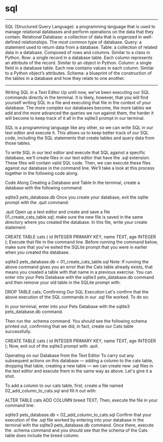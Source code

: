 # sql
***************************************************************************************************************************************************************************************

SQL (Structured Query Language): a programming language that is used to manage relational databases and perform operations on the data that they contain.
Relational Database: a collection of data that is organized in well-defined relationships. The most common type of database.
Query: a statement used to return data from a database.
Table: a collection of related data in a database. Composed of rows and columns. Similar to a class in Python.
Row: a single record in a database table. Each column represents an attribute of the record. Similar to an object in Python.
Column: a single field in a database table. Each row contains values in each column. Similar to a Python object’s attributes.
Schema: a blueprint of the construction of the tables in a database and how they relate to one another.

***************************************************************************************************************************************************************************************


Writing SQL in a Text Editor
Up until now, we've been executing our SQL commands directly in the terminal. It is likely, however, that you will find yourself writing SQL in a file and executing that file in the context of your database. The more complex our databases become, the more tables we add and the more advanced the queries we run against them, the harder it will become to keep track of it all in the sqlite3 prompt in our terminal.

SQL is a programming language like any other, so we can write SQL in our text editor and execute it. This allows us to keep better track of our SQL code, including the SQL statements that create tables and query data from those tables.

To write SQL in our text editor and execute that SQL against a specific database, we'll create files in our text editor that have the .sql extension. These files will contain valid SQL code. Then, we can execute these files against our database in the command line. We'll take a look at this process together in the following code along.

Code Along
Creating a Database and Table
In the terminal, create a database with the following command:

 sqlite3 pets_database.db
Once you create your database, exit the sqlite prompt with the .quit command:

 .quit
Open up a text editor and create and save a file 01_create_cats_table.sql; make sure the new file is saved in the same directory where you created the database. In this file, write your create statement:

CREATE TABLE cats (
  id INTEGER PRIMARY KEY,
    name TEXT,
    age INTEGER
);
Execute that file in the command line. Before running the command below, make sure that you've exited the SQLite prompt that you were in earlier when you created the database.

 sqlite3 pets_database.db < 01_create_cats_table.sql
Note: If running the above command gives you an error that the Cats table already exists, that means you created a table with that name in a previous exercise. You can enter into your Pets Database with the sqlite3 pets_database.db command and then remove your old table in the SQLite prompt with:

DROP TABLE cats;
Confirming Our SQL Execution
Let's confirm that the above execution of the SQL commands in our .sql file worked. To do so:

In your terminal, enter into your Pets Database with the sqlite3 pets_database.db command.

Then run the .schema command. You should see the following schema printed out, confirming that we did, in fact, create our Cats table successfully.

CREATE TABLE cats (
  id INTEGER PRIMARY KEY,
    name TEXT,
    age INTEGER
);
Now, exit out of the sqlite3 prompt with .quit.

Operating on our Database from the Text Editor
To carry out any subsequent actions on this database — adding a column to the cats table, dropping that table, creating a new table — we can create new .sql files in the text editor and execute them in the same way as above. Let's give it a shot.

To add a column to our cats table, first, create a file named 02_add_column_to_cats.sql and fill it out with:

ALTER TABLE cats ADD COLUMN breed TEXT;
Then, execute the file in your command line:

 sqlite3 pets_database.db < 02_add_column_to_cats.sql
Confirm that your execution of the .sql file worked by entering into your database in the terminal with the sqlite3 pets_database.db command. Once there, execute the .schema command and you should see that the schema of the Cats table does include the breed column.
